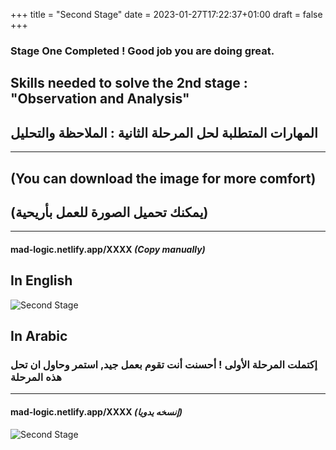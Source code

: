 +++
title = "Second Stage"
date = 2023-01-27T17:22:37+01:00
draft = false
+++
### **Stage One Completed** ! Good job you are doing great.
>
## Skills needed to solve the 2nd stage : **"Observation and Analysis"**
## المهارات المتطلبة لحل المرحلة الثانية : الملاحظة والتحليل
_____________________________
## (You can download the image for more comfort)
## (يمكنك تحميل الصورة للعمل بأريحية)
_____________________________
#### mad-logic.netlify.app/XXXX    _(Copy manually)_


> 
## In English
![Second Stage](/img/2-1.png)
## In Arabic
### إكتملت المرحلة الأولى ! أحسنت أنت تقوم بعمل جيد, استمر وحاول ان تحل هذه المرحلة
_____________________________
#### mad-logic.netlify.app/XXXX    _(إنسخه يدويا)_
![Second Stage](/img/2-2.png)